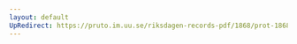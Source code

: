 ```yaml
---
layout: default
UpRedirect: https://pruto.im.uu.se/riksdagen-records-pdf/1868/prot-1868--fk--121/prot-1868--fk--121_001.pdf
---
```

